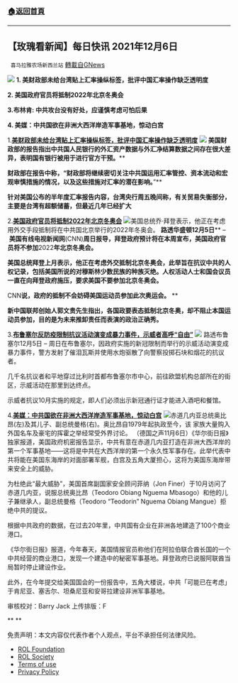###  [:house:返回首頁](https://github.com/ourhimalayas/txt)
---


## 【玫瑰看新闻】每日快讯 2021年12月6日
` 喜马拉雅农场新西兰站` [轉載自GNews](https://gnews.org/zh-hans/1728813/)

![](https://assets.gnews.org/wp-content/uploads/2021/11/IMG_0988-1.jpg)
**1. 美财政部未给台湾贴上汇率操纵标签，批评中国汇率操作缺乏透明度**

**2. 美国政府官员将抵制2022年北京冬奥会**

**3.布林肯: 中共攻台没有好处，应谨慎考虑可怕后果**

**4. 美媒：中共国欲在非洲大西洋岸造军事基地，惊动白宫**



1.**[美财政部未给台湾贴上汇率操纵标签，批评中国汇率操作缺乏透明度](https://cn.reuters.com/article/us-treasury-fx-manipulation-china-1206-idCNKBS2IL033)**
![](https://assets.gnews.org/wp-content/uploads/2021/12/图片-1-10.jpg)
**美国财政部的报告指出中共国人民银行的外汇资产数据与外汇净结算数据之间存在很大差异，表明国有银行被用于进行官方干预。****

****财政部在报告中称，“财政部将继续密切关注中共国运用汇率管控、资本流动和宏观审慎措施的情况，以及这些措施对汇率的潜在影响。****”**

**针对美国公布的半年度汇率报告内容，台湾央行周五晚间称，有关贸易失衡部分，主要是台湾有超额储蓄，但最近几年已经扩大**

2.**[美国政府官员将抵制2022年北京冬奥会](https://cn.reuters.com/article/cnn-china-usa-olympics-1205-sun-idCNKBS2IL08Y)**
![](https://assets.gnews.org/wp-content/uploads/2021/12/图片-2jpg.jpg)美国总统乔·拜登表示，他正在考虑用外交手段抵制将在中共国北京举行的2022年冬奥会。
**路透华盛顿****12****月****5****日**** – ****美国有线电视新闻网****(CNN)****周日报导，拜登政府预计将在本周宣布，美国政府官员将不参加****2022****年北京冬奥会。****

****美国总统拜登上月表示，他正在考虑外交抵制北京冬奥会，此举旨在抗议中共的人权记录，包括美国所说的对穆斯林少数民族的种族灭绝。人权活动人士和国会议员一直在向拜登政府施压，要求美国不要参加北京冬奥会。****

CNN****说，政府的抵制不会妨碍美国运动员参加此次奥运会。****
**

**新中国联邦创始人郭文贵先生指出，各国政要表态抵制北京冬奥，却不阻止本国运动员参加，目的是为未来推卸责任而表演的政治正确秀。**

3.**[布鲁塞尔反防疫限制抗议活动演变成暴力事件，示威者高呼“自由”](https://cn.reuters.com/article/brussels-covid-restrictions-protest-1206-idCNKBS2IL03K)**
![](https://assets.gnews.org/wp-content/uploads/2021/12/图片3-4.jpg)
路透布鲁塞尔12月5日 – 周日在布鲁塞尔，因政府实施的新冠限制而举行的示威活动演变成暴力事件，警方发射了催泪瓦斯并使用水炮驱散了向警察投掷石块和烟花的抗议者。

几千名抗议者和平地穿过比利时首都布鲁塞尔市中心，前往欧盟机构总部所在的街区，示威活动在那里到达终点。

示威者抗议10月实施的规定，即人们必须出示新冠通行证才能进入酒吧和餐馆。

4.**[美媒：中共国欲在非洲大西洋岸造军事基地，惊动白宫](https://www.dw.com/zh/%E7%BE%8E%E5%AA%92%E4%B8%AD%E5%9B%BD%E6%AC%B2%E5%9C%A8%E9%9D%9E%E6%B4%B2%E5%A4%A7%E8%A5%BF%E6%B4%8B%E5%B2%B8%E9%80%A0%E5%86%9B%E4%BA%8B%E5%9F%BA%E5%9C%B0-%E6%83%8A%E5%8A%A8%E7%99%BD%E5%AE%AB/a-60029077)**
![](https://assets.gnews.org/wp-content/uploads/2021/12/图片-4-5.jpg)赤道几内亚总统奥比昂(左)及其儿子、副总统曼格(右)。奥比昂自1979年起执政至今，该
家族大量购入外国名车及豪宅的挥霍之举经常受外界讨论。
（德国之声11月6日）《华尔街日报》独家报道，美国政府机密报告显示，中共有意在赤道几内亚打造在非洲大西洋岸的第一个军事基地——这将是中共在大西洋岸的第一个永久性军事存在。此举代表中共将能在美国东海岸的对面部署军舰，白宫及五角大厦担心，这将为美国东海岸带来安全上的威胁。

为杜绝此“最大威胁”，美国首席副国家安全顾问菲纳（Jon Finer）于10月访问了赤道几内亚，说服总统奥比昂（Teodoro Obiang Nguema Mbasogo）和他的儿子兼继承人，副总统曼格（Teodoro “Teodorin” Nguema Obiang Mangue）拒绝中共的提议。

根据中共政府的数据，在过去20年里，中共国有企业在非洲各地建造了100个商业港口。

《华尔街日报》报道，今年春天，美国情报官员称他们在阿拉伯联合酋长国的一个中共经营的商业港口，发现一个建造中的秘密军事基地。拜登政府已说服阿联酋当局暂时停止建设作业。

此外，在今年提交给美国国会的一份报告中，五角大楼说，中共「可能已在考虑」于肯尼亚、塞舌尔、坦桑尼亚和安哥拉建设非洲军事基地。

审核校对：Barry Jack
上传排版：F

**
**

 

免责声明：本文内容仅代表作者个人观点，平台不承担任何法律风险。

- [ROL Foundation](https://rolfoundation.org/)
- [ROL Society](https://rolsociety.org/)
- [Terms of use](https://gnews.org/terms-of-use-3/)
- [Privacy Policy](https://gnews.org/privacy-policy/)
